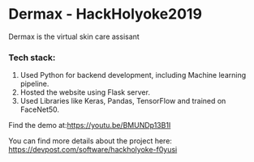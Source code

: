 # Dermax - HackHolyoke2019
Dermax is the virtual skin care assisant

### Tech stack:
1. Used Python for backend development, including Machine learning pipeline.
2. Hosted the website using Flask server.
3. Used Libraries like Keras, Pandas, TensorFlow and trained on FaceNet50.

Find the demo at:https://youtu.be/BMUNDp13B1I

You can find more details about the project here:
https://devpost.com/software/hackholyoke-f0yusi

